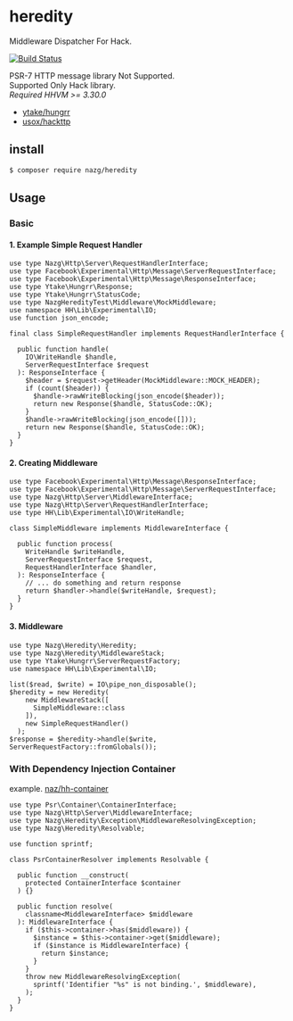# heredity

Middleware Dispatcher For Hack.  

[![Build Status](https://travis-ci.org/nazg-hack/heredity.svg?branch=master)](https://travis-ci.org/nazg-hack/heredity)

PSR-7 HTTP message library Not Supported.  
Supported Only Hack library.  
*Required HHVM >= 3.30.0*

- [ytake/hungrr](https://github.com/ytake/hungrr)
- [usox/hackttp](https://github.com/usox/hackttp)

## install

```bash
$ composer require nazg/heredity
```

## Usage

### Basic

#### 1. Example Simple Request Handler

```hack
use type Nazg\Http\Server\RequestHandlerInterface;
use type Facebook\Experimental\Http\Message\ServerRequestInterface;
use type Facebook\Experimental\Http\Message\ResponseInterface;
use type Ytake\Hungrr\Response;
use type Ytake\Hungrr\StatusCode;
use type NazgHeredityTest\Middleware\MockMiddleware;
use namespace HH\Lib\Experimental\IO;
use function json_encode;

final class SimpleRequestHandler implements RequestHandlerInterface {

  public function handle(
    IO\WriteHandle $handle,
    ServerRequestInterface $request
  ): ResponseInterface {
    $header = $request->getHeader(MockMiddleware::MOCK_HEADER);
    if (count($header)) {
      $handle->rawWriteBlocking(json_encode($header));
      return new Response($handle, StatusCode::OK);
    }
    $handle->rawWriteBlocking(json_encode([]));
    return new Response($handle, StatusCode::OK);
  }
}
```

#### 2. Creating Middleware

```hack
use type Facebook\Experimental\Http\Message\ResponseInterface;
use type Facebook\Experimental\Http\Message\ServerRequestInterface;
use type Nazg\Http\Server\MiddlewareInterface;
use type Nazg\Http\Server\RequestHandlerInterface;
use type HH\Lib\Experimental\IO\WriteHandle;

class SimpleMiddleware implements MiddlewareInterface {

  public function process(
    WriteHandle $writeHandle,
    ServerRequestInterface $request,
    RequestHandlerInterface $handler,
  ): ResponseInterface {
    // ... do something and return response
    return $handler->handle($writeHandle, $request);
  }
}

```

#### 3. Middleware

```hack
use type Nazg\Heredity\Heredity;
use type Nazg\Heredity\MiddlewareStack;
use type Ytake\Hungrr\ServerRequestFactory;
use namespace HH\Lib\Experimental\IO;

list($read, $write) = IO\pipe_non_disposable();
$heredity = new Heredity(
    new MiddlewareStack([
      SimpleMiddleware::class
    ]),
    new SimpleRequestHandler()
  );
$response = $heredity->handle($write, ServerRequestFactory::fromGlobals());

```

### With Dependency Injection Container

example. [naz/hh-container](https://github.com/ytake/hh-container)

```hack
use type Psr\Container\ContainerInterface;
use type Nazg\Http\Server\MiddlewareInterface;
use type Nazg\Heredity\Exception\MiddlewareResolvingException;
use type Nazg\Heredity\Resolvable;

use function sprintf;

class PsrContainerResolver implements Resolvable {

  public function __construct(
    protected ContainerInterface $container
  ) {}

  public function resolve(
    classname<MiddlewareInterface> $middleware
  ): MiddlewareInterface {
    if ($this->container->has($middleware)) {
      $instance = $this->container->get($middleware);
      if ($instance is MiddlewareInterface) {
        return $instance;
      }
    }
    throw new MiddlewareResolvingException(
      sprintf('Identifier "%s" is not binding.', $middleware),
    );
  }
}
```
